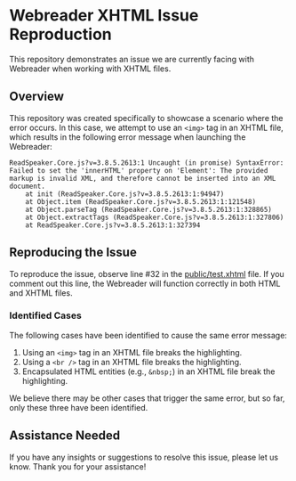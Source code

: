 # Webreader XHTML Issue Reproduction

This repository demonstrates an issue we are currently facing with Webreader when working with XHTML files.

## Overview

This repository was created specifically to showcase a scenario where the error occurs. In this case, we attempt to use an `<img>` tag in an XHTML file, which results in the following error message when launching the Webreader:

```
ReadSpeaker.Core.js?v=3.8.5.2613:1 Uncaught (in promise) SyntaxError: Failed to set the 'innerHTML' property on 'Element': The provided markup is invalid XML, and therefore cannot be inserted into an XML document.
    at init (ReadSpeaker.Core.js?v=3.8.5.2613:1:94947)
    at Object.item (ReadSpeaker.Core.js?v=3.8.5.2613:1:121548)
    at Object.parseTag (ReadSpeaker.Core.js?v=3.8.5.2613:1:328865)
    at Object.extractTags (ReadSpeaker.Core.js?v=3.8.5.2613:1:327806)
    at ReadSpeaker.Core.js?v=3.8.5.2613:1:327394
```

## Reproducing the Issue

To reproduce the issue, observe line #32 in the [public/test.xhtml](./public/test.xhtml) file. If you comment out this line, the Webreader will function correctly in both HTML and XHTML files.

### Identified Cases

The following cases have been identified to cause the same error message:

1. Using an `<img>` tag in an XHTML file breaks the highlighting.
2. Using a `<br />` tag in an XHTML file breaks the highlighting.
3. Encapsulated HTML entities (e.g., `&nbsp;`) in an XHTML file break the highlighting.

We believe there may be other cases that trigger the same error, but so far, only these three have been identified.

## Assistance Needed

If you have any insights or suggestions to resolve this issue, please let us know. Thank you for your assistance!
